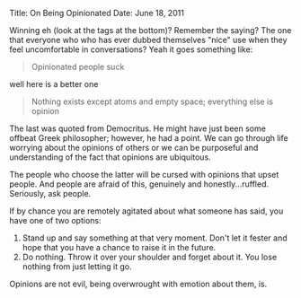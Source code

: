 Title: On Being Opinionated
Date: June 18, 2011

Winning eh (look at the tags at the bottom)? Remember the saying? The one that everyone who who has ever dubbed themselves "nice" use when they feel uncomfortable in conversations? Yeah it goes something like:
> Opinionated people suck

well here is a better one
> Nothing exists except atoms and empty space; everything else is opinion

The last was quoted from Democritus. He might have just been some offbeat Greek philosopher; however, he had a point. We can go through life worrying about the opinions of others or we can be purposeful and understanding of the fact that opinions are ubiquitous.

The people who choose the latter will be cursed with opinions that upset people. And people are afraid of this, genuinely and honestly...ruffled. Seriously, ask people. 

If by chance you are remotely agitated about what someone has said, you have one of two options:

1. Stand up and say something at that very moment. Don't let it fester and hope that you have a chance to raise it in the future.
2. Do nothing. Throw it over your shoulder and forget about it. You lose nothing from just letting it go.

Opinions are not evil, being overwrought with emotion about them, is.
